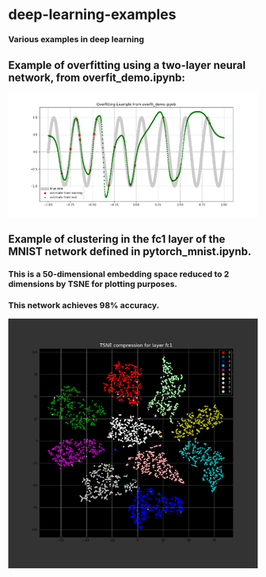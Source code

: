 # deep-learning-examples
### Various examples in deep learning

## Example of overfitting using a two-layer neural network, from overfit_demo.ipynb:

![alt text](misc/overfit.png)

## Example of clustering in the fc1 layer of the MNIST network defined in pytorch_mnist.ipynb.
### This is a 50-dimensional embedding space reduced to 2 dimensions by TSNE for plotting purposes. 
### This network achieves 98% accuracy.

![alt text](MNIST/mnist_layer_fc1_acc_98.png)
